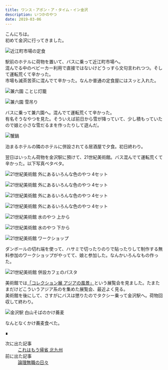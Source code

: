 ```yaml
---
title: ワンス・アポン・ア・タイム・イン金沢
description: いつかのやつ
date: 2019-03-06
---
```


こんにちは。  
初めて金沢に行ってきました。

![近江町市場の定食](https://lh3.googleusercontent.com/pw/AM-JKLWTWoXEKztoPCXPP-E4TZ6DCaqABCHJX6VvwRJwusi1NKWUm80oSzAPSIXRF3VDa4Wo6qS61YW4wO-ShsVp2BMUA-Cr8lB5mAl3p7rM2dmFq_wyy3_UKw-RqV8aDzI0JaM16gQsjY7tCcYd8RjSKh7fmA=w780-h1040)

駅前のホテルに荷物を置いて、バスに乗って近江町市場へ。  
混んでる中のベビーカー利用で直接ではないけどうっすら文句言われつつ。そして運転荒くて辛かった。  
市場も滅茶苦茶に混んでて辛かった。なんか普通の定食屋にはスッと入れた。

![兼六園 ことじ灯籠](https://lh3.googleusercontent.com/pw/AM-JKLVKYO92PF6yy40MODplyugjrJneSHwbiD0BP6Y-KRf8JBvN3_Xk876802qifO7ngE29Al2-BCy185-LMFC3KtZEFdvC6X6WEqtU-z24k6UD2ZsFAYAXUdALxZEteTZQOCrPpAiWwQERsFNVuoub1ahPdA=w780-h1040)

![兼六園 雪吊り](https://lh3.googleusercontent.com/pw/AM-JKLUgg3iTRezmvkKRgI7RiZN94zyEmObCCjSXEzu__QQ4ORSfpWlyQ286v7qbOBcTfuiyu-QbTNzSI-JJYvP4UUSZV-m7XODY0UrlA1CGPy2VHUbka5aaz0pxFZc71I_2dB63MT0aZn2YyYy6hsfNwwdeRw=w780-h1040)

バスに乗って兼六園へ。混んでて運転荒くて辛かった。  
有名そうなやつを見た。そういえば前日から雪が降っていて、少し積もっていたので娘と小さな雪だるまを作ったりして遊んだ。

![蟹鍋](https://lh3.googleusercontent.com/pw/AM-JKLUBehSwfADG65PmPb70I54KfHQ73LHKE-1um80U750IlW7cTsoDhjq9zdz3CqQ2lxlDGSQQFTrPqhCC7TJRA03koi9WYonOctJZ3aDCEdk2wGe8czwvKS9zFgp5x_13Nsnlvr3xkEfWtbH88YTet_BzDA=w780-h1040)

泊まるホテルの隣のホテルに併設されてる居酒屋で夕食。初日終わり。

翌日はいったん荷物を金沢駅に預けて、21世紀美術館。バス混んでて運転荒くて辛かった。以下写真ペタペタ。

![21世紀美術館 外にあるいろんな色のやつ 4セット](https://lh3.googleusercontent.com/pw/AM-JKLWij9IgHPMUR7-ayn1WN9zv4-Hgvm47pAbU_0KbQ8iqz3kR3IUQK3A75C-KUt-1EME6zMymmizXFaDLZN97F0jPPcBpf4MtlxPrgkd2E0WcNbf8K-jpGzq8b086xWFqq1sEIMEHqmTfzdt8j4ske4Hxvw=w780-h1040)

![21世紀美術館 外にあるいろんな色のやつ 4セット](https://lh3.googleusercontent.com/pw/AM-JKLVMwzPwkFXiS0RWVOaqZKOR3w0lw5eRHYFVjLs_-WbwrRtWTQ4oUauzke8nB1cOcnbPWlnpkc76JhpaS1tP9JXkBxcCdkqeZnqvjdl-_0BYAc2ODXOa-u-R4xw6Nr2bSE7KcFNvnWnmaNAeNosUacqP3w=w780-h1040)

![21世紀美術館 外にあるいろんな色のやつ 4セット](https://lh3.googleusercontent.com/pw/AM-JKLW7ldXQSzh-s__dJCWQsEMj-qDcnv0IMOONR0KQcu9N09bTkPPTRL_OCZJCSCgfzL3pkwYLvcCSCi332RdQ_8Tt_exWGEke8M5ZtQ0fIJyp52hklnRtOSxnYDsdHVbaQGPUnpyo20_MZuFYWTFO3pPgHw=w780-h1040)

![21世紀美術館 外にあるいろんな色のやつ 4セット](https://lh3.googleusercontent.com/pw/AM-JKLWtFD7yrMYriTas3kPeF7BdZ8N2qmnFUd7bX9ngfWRHzjk7mlTQoN_7a2K70SiyrEGOYc8hE7ROXPMApyElCdsNCuX5kpHaY2pJOnslctJyOckhJVxNgvnaTrjsg8Hi7HXOJsMqhUdA3WHZEADVgQp_2Q=w780-h585)

![21世紀美術館 水のやつ 上から](https://lh3.googleusercontent.com/pw/AM-JKLU3svSzMxk_pIBrVqz6PbDiI9qx9VK14aqVZtmHuGvlEcCrZO0leRbN0hg4kyHfLhdOTWQY3xecZaftiNJnGkbWv3dBdSBb9UAgw1iT7v-lrdPjl8dSmvQF4k5yhMhATWzOv9yw1Lb4Kjotx5ZGMPmjXQ=w780-h1040)

![21世紀美術館 水のやつ 下から](https://lh3.googleusercontent.com/pw/AM-JKLW6zJd69vsAZ_NGtgvwMwLJj9oni2IDKTnwy7ndfO9yDYntAmP3IqQ0FmjB7eDP09MjamA_Pg4WFq1jtfA20Ch357QIlFGNuYdNgO_-Ye54BwerEE3lEmzYl46KqdLJcqI5Jx7oWupKvKx10Y-gnlt3xA=w780-h1040)

![21世紀美術館 ワークショップ](https://lh3.googleusercontent.com/pw/AM-JKLUNlezDagfF9Mg2aOmzwhHp3TQZOzamoBL2CpHSzEHJ6Nn_g0YbnyTVyW26k6j2d5Rb87BuwztAXe-hVJ3TZXC00NBfJoubuRCRPxPHFRESPp8OrZ1FgqKHDjDanXcGoMWol6e4HcBO5fRBviyqgjqLUQ=w780-h585)

ダンボールの切れ端を使って、ハサミで切ったりのりで貼ったりして制作する無料参加のワークショップがやってて、娘と参加した。なんかいろんなもの作った。

![21世紀美術館 併設カフェのパスタ](https://lh3.googleusercontent.com/pw/AM-JKLUI9r6pwjc-0dqQ50xHsWcEjdr9piU_OtOO3g8oeuf40_UtIj86QCpNWEWuyWjTXd2NUOrS4mbagDGxH1rAD36ASn2p5Lu28VWHWISDEn7vKcfiND9OeB-XCfNJ-SwaakIkVRvzrZkCR6-cwPaNwe8osQ=w780-h1040)

美術館では[「コレクション展 アジアの風景」](https://www.kanazawa21.jp/data_list.php?g=45&d=1762)という展覧会を見ました。たまたまだけどこういうアジア系のを集めた展覧会、最近よく見る。  
美術館を後にして、さすがにバスは懲りたのでタクシー乗って金沢駅へ。荷物回収して終わり。

![金沢駅 白山そばのかけ蕎麦](https://lh3.googleusercontent.com/pw/AM-JKLXc-0AhV47Te14pDWPv2b2sqipRFB_juiQSLrNd-9YVsLyHLlqSoclCoByqOKivFh6adQBQNfna52mZjiJZ6PvqqcYwBxwlotbS8U_5JDXdfk2Vgb1SwKQgr4vnhYVA22YoN7V5--kUO9SO1DzY-XsSow=w780-h1040)

なんとなくかけ蕎麦食べた。
<footer class="post-footer">&#8718;</footer><nav class="post-recent"><dl><dt>次に出た記事</dt><dd><a href="trip-to-kitakyushu">これはもう帰省 北九州</a></dd><dt>前に出た記事</dt><dd><a href="20181102">論理無職の日々</a></dd></dl></nav>